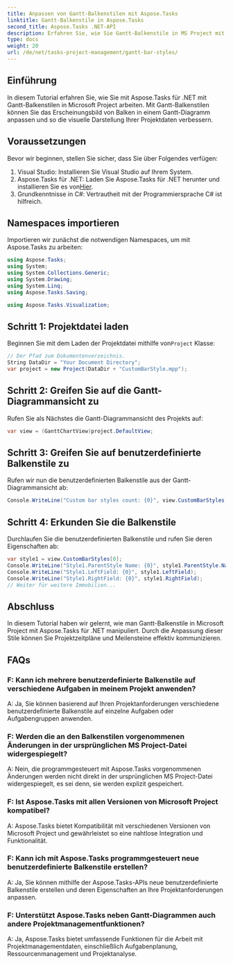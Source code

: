```yaml
---
title: Anpassen von Gantt-Balkenstilen mit Aspose.Tasks
linktitle: Gantt-Balkenstile in Aspose.Tasks
second_title: Aspose.Tasks .NET-API
description: Erfahren Sie, wie Sie Gantt-Balkenstile in MS Project mit Aspose.Tasks für .NET anpassen. Verbessern Sie die Projektvisualisierung mühelos.
type: docs
weight: 20
url: /de/net/tasks-project-management/gantt-bar-styles/
---
```

## Einführung
In diesem Tutorial erfahren Sie, wie Sie mit Aspose.Tasks für .NET mit Gantt-Balkenstilen in Microsoft Project arbeiten. Mit Gantt-Balkenstilen können Sie das Erscheinungsbild von Balken in einem Gantt-Diagramm anpassen und so die visuelle Darstellung Ihrer Projektdaten verbessern.
## Voraussetzungen
Bevor wir beginnen, stellen Sie sicher, dass Sie über Folgendes verfügen:
1. Visual Studio: Installieren Sie Visual Studio auf Ihrem System.
2.  Aspose.Tasks für .NET: Laden Sie Aspose.Tasks für .NET herunter und installieren Sie es von[Hier](https://releases.aspose.com/tasks/net/).
3. Grundkenntnisse in C#: Vertrautheit mit der Programmiersprache C# ist hilfreich.

## Namespaces importieren
Importieren wir zunächst die notwendigen Namespaces, um mit Aspose.Tasks zu arbeiten:
```csharp
using Aspose.Tasks;
using System;
using System.Collections.Generic;
using System.Drawing;
using System.Linq;
using Aspose.Tasks.Saving;

using Aspose.Tasks.Visualization;
```
## Schritt 1: Projektdatei laden
 Beginnen Sie mit dem Laden der Projektdatei mithilfe von`Project` Klasse:
```csharp
// Der Pfad zum Dokumentenverzeichnis.
String DataDir = "Your Document Directory";
var project = new Project(DataDir + "CustomBarStyle.mpp");
```
## Schritt 2: Greifen Sie auf die Gantt-Diagrammansicht zu
Rufen Sie als Nächstes die Gantt-Diagrammansicht des Projekts auf:
```csharp
var view = (GanttChartView)project.DefaultView;
```
## Schritt 3: Greifen Sie auf benutzerdefinierte Balkenstile zu
Rufen wir nun die benutzerdefinierten Balkenstile aus der Gantt-Diagrammansicht ab:
```csharp
Console.WriteLine("Custom bar styles count: {0}", view.CustomBarStyles.Count);
```
## Schritt 4: Erkunden Sie die Balkenstile
Durchlaufen Sie die benutzerdefinierten Balkenstile und rufen Sie deren Eigenschaften ab:
```csharp
var style1 = view.CustomBarStyles[0];
Console.WriteLine("Style1.ParentStyle Name: {0}", style1.ParentStyle.Name);
Console.WriteLine("Style1.LeftField: {0}", style1.LeftField);
Console.WriteLine("Style1.RightField: {0}", style1.RightField);
// Weiter für weitere Immobilien...
```

## Abschluss
In diesem Tutorial haben wir gelernt, wie man Gantt-Balkenstile in Microsoft Project mit Aspose.Tasks für .NET manipuliert. Durch die Anpassung dieser Stile können Sie Projektzeitpläne und Meilensteine effektiv kommunizieren.

## FAQs
### F: Kann ich mehrere benutzerdefinierte Balkenstile auf verschiedene Aufgaben in meinem Projekt anwenden?
A: Ja, Sie können basierend auf Ihren Projektanforderungen verschiedene benutzerdefinierte Balkenstile auf einzelne Aufgaben oder Aufgabengruppen anwenden.
### F: Werden die an den Balkenstilen vorgenommenen Änderungen in der ursprünglichen MS Project-Datei widergespiegelt?
A: Nein, die programmgesteuert mit Aspose.Tasks vorgenommenen Änderungen werden nicht direkt in der ursprünglichen MS Project-Datei widergespiegelt, es sei denn, sie werden explizit gespeichert.
### F: Ist Aspose.Tasks mit allen Versionen von Microsoft Project kompatibel?
A: Aspose.Tasks bietet Kompatibilität mit verschiedenen Versionen von Microsoft Project und gewährleistet so eine nahtlose Integration und Funktionalität.
### F: Kann ich mit Aspose.Tasks programmgesteuert neue benutzerdefinierte Balkenstile erstellen?
A: Ja, Sie können mithilfe der Aspose.Tasks-APIs neue benutzerdefinierte Balkenstile erstellen und deren Eigenschaften an Ihre Projektanforderungen anpassen.
### F: Unterstützt Aspose.Tasks neben Gantt-Diagrammen auch andere Projektmanagementfunktionen?
A: Ja, Aspose.Tasks bietet umfassende Funktionen für die Arbeit mit Projektmanagementdaten, einschließlich Aufgabenplanung, Ressourcenmanagement und Projektanalyse.